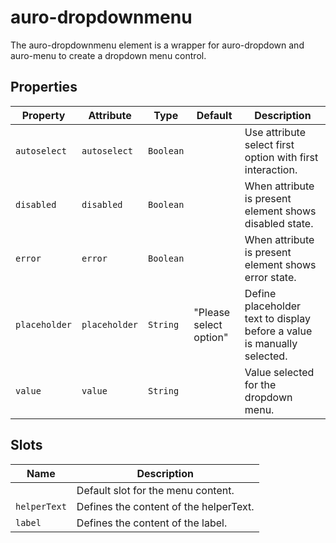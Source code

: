 # auro-dropdownmenu

The auro-dropdownmenu element is a wrapper for auro-dropdown and auro-menu to create a dropdown menu control.

## Properties

| Property      | Attribute     | Type      | Default                | Description                                      |
|---------------|---------------|-----------|------------------------|--------------------------------------------------|
| `autoselect`  | `autoselect`  | `Boolean` |                        | Use attribute select first option with first interaction. |
| `disabled`    | `disabled`    | `Boolean` |                        | When attribute is present element shows disabled state. |
| `error`       | `error`       | `Boolean` |                        | When attribute is present element shows error state. |
| `placeholder` | `placeholder` | `String`  | "Please select option" | Define placeholder text to display before a value is manually selected. |
| `value`       | `value`       | `String`  |                        | Value selected for the dropdown menu.            |

## Slots

| Name         | Description                            |
|--------------|----------------------------------------|
|              | Default slot for the menu content.     |
| `helperText` | Defines the content of the helperText. |
| `label`      | Defines the content of the label.      |
